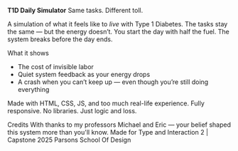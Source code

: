 **T1D Daily Simulator**
Same tasks. Different toll.

A simulation of what it feels like to _live_ with Type 1 Diabetes.
The tasks stay the same — but the energy doesn’t.
You start the day with half the fuel. The system breaks before the day ends.

What it shows
- The cost of invisible labor
- Quiet system feedback as your energy drops
- A crash when you can’t keep up — even though you’re still doing everything

Made with
HTML, CSS, JS, and too much real-life experience.
Fully responsive. No libraries. Just logic and loss.

Credits
With thanks to my professors Michael and Eric — your belief shaped this system more than you'll know.
Made for Type and Interaction 2 | Capstone 2025
Parsons School Of Design
